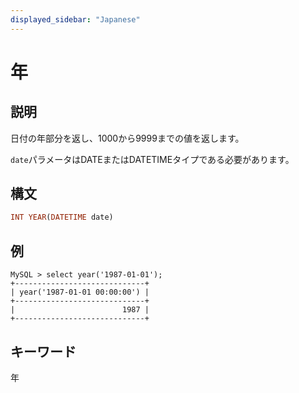 ```yaml
---
displayed_sidebar: "Japanese"
---
```


# 年

## 説明

日付の年部分を返し、1000から9999までの値を返します。

`date`パラメータはDATEまたはDATETIMEタイプである必要があります。

## 構文

```Haskell
INT YEAR(DATETIME date)
```

## 例

```Plain Text
MySQL > select year('1987-01-01');
+-----------------------------+
| year('1987-01-01 00:00:00') |
+-----------------------------+
|                        1987 |
+-----------------------------+
```

## キーワード

年